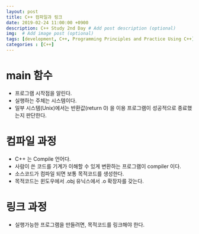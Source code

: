 ```yaml
---
layout: post
title: C++ 컴파일과 링크
date: 2019-02-24 11:00:00 +0900
description: C++ Study 2nd Day # Add post description (optional)
img:  # Add image post (optional)
tags: [development, C++, Programming Principles and Practice Using C++]
categories : [C++]
---
```


# main 함수
 - 프로그램 시작점을 알린다.
 - 실행하는 주체는 시스템이다.
 - 일부 시스템(Unix)에서는 반환값(return 0) 을 이용 프로그램이 성공적으로 종료했는지 판단한다.

# 컴파일 과정
 - C++ 는 Compile 언어다.
 - 사람이 쓴 코드를 기계가 이해할 수 있게 변환하는 프로그램이 compiler 이다.
 - 소스코드가 컴파일 되면 보통 목적코드를 생성한다.
 - 목적코드는 윈도우에서 .obj 유닉스에서 .o 확장자를 갖는다.

# 링크 과정
 - 실행가능한 프로그램을 만들려면,
  목적코드를 링크해야 한다.

